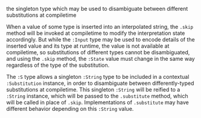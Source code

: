 the singleton type which may be used to disambiguate between different substitutions at compiletime

When a value of some type is inserted into an interpolated string, the `.skip` method will be invoked at
compiletime to modify the interpretation state accordingly. But while the `:Input` type may be used to encode
details of the inserted value and its type at runtime, the value is not available at compiletime, so
substitutions of different types cannot be disambiguated, and using the `.skip` method, the `:State` value must
change in the same way regardless of the type of the substitution.

The `:S` type allows a singleton `:String` type to be included in a contextual `:Substitution` instance, in
order to disambiguate between differently-typed substitutions at compiletime. This singleton `:String` will be
reified to a `:String` instance, which will be passed to the `.substitute` method, which will be called in place
of `.skip`. Implementations of `.substitute` may have different behavior depending on this `:String` value.